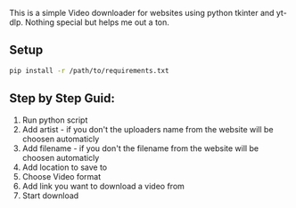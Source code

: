 This is a simple Video downloader for websites using python tkinter and yt-dlp.
Nothing special but helps me out a ton.

## Setup
```bash
pip install -r /path/to/requirements.txt
```

## Step by Step Guid:
1. Run python script
2. Add artist - if you don't the uploaders name from the website will be choosen automaticly
3. Add filename - if you don't the filename from the website will be choosen automaticly
4. Add location to save to
5. Choose Video format
6. Add link you want to download a video from
7. Start download